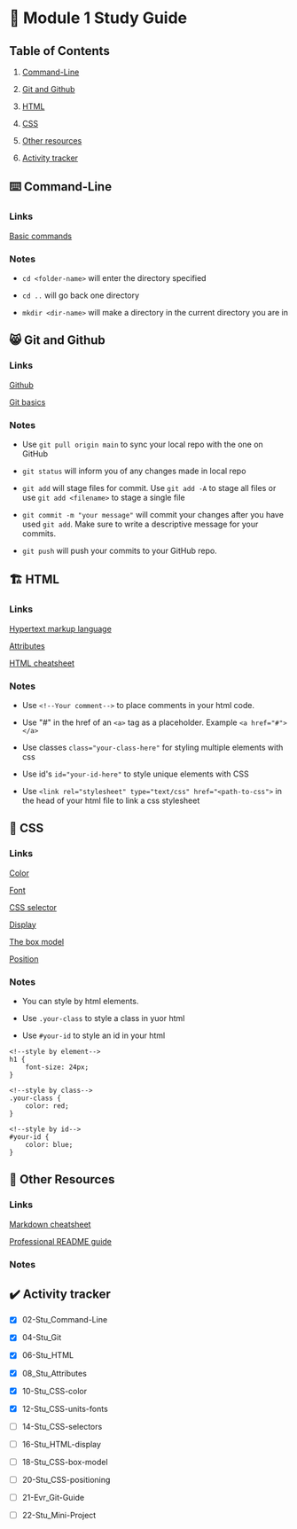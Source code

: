 # 📝 Module 1 Study Guide

## Table of Contents

1. [Command-Line](#command-line)

2. [Git and Github](#git)

3. [HTML](#html)

4. [CSS](#css)

5. [Other resources](#resources)

6. [Activity tracker](#tracker)
 
## ⌨️ Command-Line <a name="command-line"></a>

### Links
[Basic commands](https://developer.mozilla.org/en-US/docs/Learn/Tools_and_testing/Understanding_client-side_tools/Command_line#basic_built-in_terminal_commands)

### Notes

- `cd <folder-name>` will enter the directory specified

- `cd ..` will go back one directory

- `mkdir <dir-name>` will make a directory in the current directory you are in

## 😸 Git and Github <a name="git"></a>

### Links

[Github](https://docs.github.com/en/get-started/quickstart/hello-world)

[Git basics](https://www.atlassian.com/git)

### Notes

- Use `git pull origin main` to sync your local repo with the one on GitHub

- `git status` will inform you of any changes made in local repo

- `git add` will stage files for commit. Use `git add -A` to stage all files or use `git add <filename>` to stage a single file

- `git commit -m "your message"` will commit your changes after you have used `git add`. Make sure to write a descriptive message for your commits.

- `git push` will push your commits to your GitHub repo.

## 🏗️ HTML <a name="html"></a>

### Links

[Hypertext markup language](https://developer.mozilla.org/en-US/docs/Web/HTML)

[Attributes](https://developer.mozilla.org/en-US/docs/Glossary/Attribute)

[HTML cheatsheet](https://coding-boot-camp.github.io/full-stack/html/html-cheatsheet)


### Notes

- Use `<!--Your comment-->` to place comments in your html code.

- Use "#" in the href of an `<a>` tag as a placeholder. Example `<a href="#"></a>`

- Use classes `class="your-class-here"` for styling multiple elements with css

- Use id's `id="your-id-here"` to style unique elements with CSS

- Use `<link rel="stylesheet" type="text/css" href="<path-to-css">` in the head of your html file to link a css stylesheet

## 🎨 CSS <a name="css"></a>

### Links

[Color](https://developer.mozilla.org/en-US/docs/Web/CSS/color)

[Font](https://developer.mozilla.org/en-US/docs/Web/CSS/font)

[CSS selector](https://developer.mozilla.org/en-US/docs/Glossary/CSS_Selector)

[Display](https://developer.mozilla.org/en-US/docs/Web/CSS/display)

[The box model](https://developer.mozilla.org/en-US/docs/Learn/CSS/Building_blocks/The_box_model)

[Position](https://developer.mozilla.org/en-US/docs/Web/CSS/position)

### Notes

- You can style by html elements.

- Use `.your-class` to style a class in yuor html

- Use `#your-id` to style an id in your html

```
<!--style by element-->
h1 {
    font-size: 24px;
}

<!--style by class-->
.your-class {
    color: red;
}

<!--style by id-->
#your-id {
    color: blue;
}
```

## 📓 Other Resources <a name="resources"></a>

### Links

[Markdown cheatsheet](https://www.markdownguide.org/cheat-sheet/)

[Professional README guide](https://coding-boot-camp.github.io/full-stack/github/professional-readme-guide)


### Notes

## ✔️ Activity tracker <a name="tracker"></a>
- [x] 02-Stu_Command-Line

- [x] 04-Stu_Git

- [x] 06-Stu_HTML

- [x] 08_Stu_Attributes

- [x] 10-Stu_CSS-color

- [x] 12-Stu_CSS-units-fonts

- [ ] 14-Stu_CSS-selectors

- [ ] 16-Stu_HTML-display

- [ ] 18-Stu_CSS-box-model

- [ ] 20-Stu_CSS-positioning
 
- [ ] 21-Evr_Git-Guide

- [ ] 22-Stu_Mini-Project
